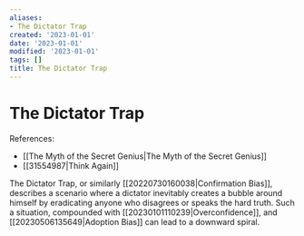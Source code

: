 ```yaml
---
aliases:
- The Dictator Trap
created: '2023-01-01'
date: '2023-01-01'
modified: '2023-01-01'
tags: []
title: The Dictator Trap
---
```


# The Dictator Trap

References: 
- [[The Myth of the Secret Genius|The Myth of the Secret Genius]]
- [[31554987|Think Again]]

The Dictator Trap, or similarly [[20220730160038|Confirmation Bias]], describes a scenario where a dictator inevitably creates a bubble around himself by eradicating anyone who disagrees or speaks the hard truth. Such a situation, compounded with [[20230101110239|Overconfidence]], and [[20230506135649|Adoption Bias]] can lead to a downward spiral.